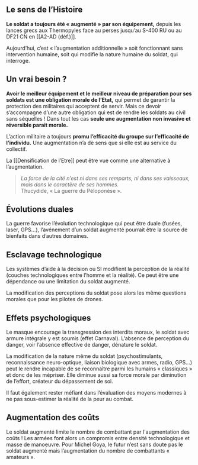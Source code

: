 ## Le sens de l’Histoire

**Le soldat a toujours été « augmenté » par son équipement,** depuis les lances grecs aux Thermopyles face au perses jusqu’au S-400 RU ou au DF21 CN en [[A2-AD (déf.)]].

Aujourd’hui, c’est « l’augmentation additionnelle » soit fonctionnant sans intervention humaine, soit qui modifie la nature humaine du soldat, qui interroge.

## Un vrai besoin ?

**Avoir le meilleur équipement et le meilleur niveau de préparation pour ses soldats est une obligation morale de l’Etat,** qui permet de garantir la protection des militaires qui acceptent de servir. Mais ce devoir s’accompagne d’une autre obligation qui est de rendre les soldats au civil sans séquelles ! Dans tout les cas **seule une augmentation non invasive et réversible parait morale.**

L’action militaire a toujours **promu l’efficacité du groupe sur l’efficacité de l’individu.** Une augmentation n’a de sens que si elle est au service du collectif.

La [[Densification de l’Etre]] peut être vue comme une alternative à l’augmentation.

>*La force de la cité n’est ni dans ses remparts, ni dans ses vaisseaux, mais dans le caractère de ses hommes.*<br/>
>Thucydide, « La guerre du Péloponèse ». 

## Évolutions duales

La guerre favorise l’évolution technologique qui peut être duale (fusées, laser, GPS…), l’avénement d’un soldat augmenté pourrait être la source de bienfaits dans d’autres domaines.

## Esclavage technologique

Les systèmes d’aide à la décision ou SI modifient la perception de la réalité (couches technologiques entre l’homme et la réalité). Ce peut être une dépendance ou une limitation du soldat augmenté.

La modification des perceptions du soldat pose alors les même questions morales que pour les pilotes de drones.

## Effets psychologiques

Le masque encourage la transgression des interdits moraux, le soldat avec armure intégrale y est soumis (effet Carnaval). L’absence de perception du danger, voir l’absence effective de danger, dénature le soldat.

La modification de la nature même du soldat (psychostimulants, reconnaissance neuro-optique, liaison biologique avec armes, radio, GPS…) peut le rendre incapable de se reconnaître parmi les humains « classiques » et donc de les mépriser. Elle diminue aussi sa force morale par diminution de l’effort, créateur du dépassement de soi.

Il faut également rester méfiant dans l’évaluation des moyens modernes à ne pas sous-estimer la réalité de la peur au combat.

## Augmentation des coûts

Le soldat augmenté limite le nombre de combattant par l'augmentation des coûts ! Les armées font alors un compromis entre densité technologique et masse de manoeuvre. Pour Michel Goya, le futur n’est sans doute pas le soldat augmenté mais l’augmentation du nombre de combattants « amateurs ».